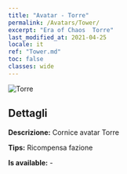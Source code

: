 ```yaml
---
title: "Avatar - Torre"
permalink: /Avatars/Tower/
excerpt: "Era of Chaos  Torre"
last_modified_at: 2021-04-25
locale: it
ref: "Tower.md"
toc: false
classes: wide
---
```

 ![Torre](/images/a/avatarFrame_5.png)

## Dettagli

 **Descrizione:** Cornice avatar Torre 

 **Tips:** Ricompensa fazione 

 **Is available:**  - 


